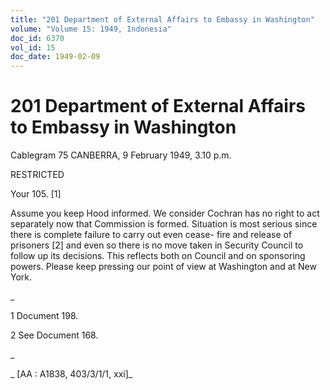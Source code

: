 ```yaml
---
title: "201 Department of External Affairs to Embassy in Washington"
volume: "Volume 15: 1949, Indonesia"
doc_id: 6370
vol_id: 15
doc_date: 1949-02-09
---
```


# 201 Department of External Affairs to Embassy in Washington

Cablegram 75 CANBERRA, 9 February 1949, 3.10 p.m.

RESTRICTED

Your 105. [1]

Assume you keep Hood informed. We consider Cochran has no right to act separately now that Commission is formed. Situation is most serious since there is complete failure to carry out even cease- fire and release of prisoners [2] and even so there is no move taken in Security Council to follow up its decisions. This reflects both on Council and on sponsoring powers. Please keep pressing our point of view at Washington and at New York.

_

1 Document 198.

2 See Document 168.

_

_ [AA : A1838, 403/3/1/1, xxi]_
